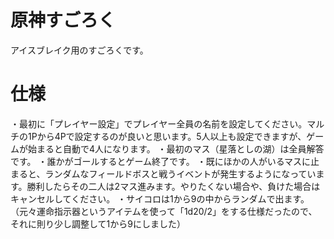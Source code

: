 # 原神すごろく
アイスブレイク用のすごろくです。
# 仕様
・最初に「プレイヤー設定」でプレイヤー全員の名前を設定してください。マルチの1Pから4Pで設定するのが良いと思います。5人以上も設定できますが、ゲームが始まると自動で4人になります。
・最初のマス（星落としの湖）は全員解答です。
・誰かがゴールするとゲーム終了です。
・既にほかの人がいるマスに止まると、ランダムなフィールドボスと戦うイベントが発生するようになっています。勝利したらその二人は2マス進みます。やりたくない場合や、負けた場合はキャンセルしてください。
・サイコロは1から9の中からランダムで出ます。（元々運命指示器というアイテムを使って「1d20/2」をする仕様だったので、それに則り少し調整して1から9にしました）
